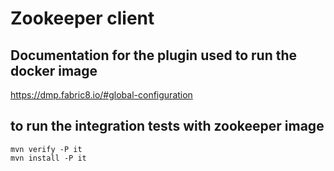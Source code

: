 # Zookeeper client

## Documentation for the plugin used to run the docker image

https://dmp.fabric8.io/#global-configuration

## to run the integration tests with zookeeper image

    mvn verify -P it
    mvn install -P it